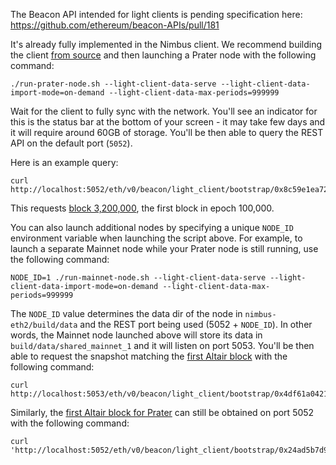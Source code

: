 The Beacon API intended for light clients is pending specification here:
https://github.com/ethereum/beacon-APIs/pull/181

It's already fully implemented in the Nimbus client. We recommend building the
client [from source](https://nimbus.guide/build.html) and then launching a
Prater node with the following command:

```
./run-prater-node.sh --light-client-data-serve --light-client-data-import-mode=on-demand --light-client-data-max-periods=999999
```

Wait for the client to fully sync with the network. You'll see an indicator for this
is the status bar at the bottom of your screen - it may take few days and it will require
around 60GB of storage. You'll be then able to query the REST API on the default port (`5052`).

Here is an example query:

```
curl http://localhost:5052/eth/v0/beacon/light_client/bootstrap/0x8c59e1ea7215fa02e84ee141be0833ba6e1793281214f3ae4deff6ea019b1f13
```

This requests [block 3,200,000](https://prater.beaconcha.in/block/3200000), the first block in epoch 100,000.

You can also launch additional nodes by specifying a unique `NODE_ID` environment variable when launching the script above. For example, to launch a separate Mainnet node while your Prater node is still running, use the following command:

```
NODE_ID=1 ./run-mainnet-node.sh --light-client-data-serve --light-client-data-import-mode=on-demand --light-client-data-max-periods=999999
```

The `NODE_ID` value determines the data dir of the node in `nimbus-eth2/build/data` and the REST port being used (5052 + `NODE_ID`). In other words, the Mainnet node launched above will store its data in `build/data/shared_mainnet_1` and it will listen on port 5053. You'll be then able to request the snapshot matching the [first Altair block](https://beaconcha.in/block/2375680) with the following command:

```
curl http://localhost:5053/eth/v0/beacon/light_client/bootstrap/0x4df61a042151aa94fe5412063bdc7357e7a0266348745fc741ea669487ce6553
```

Similarly, the [first Altair block for Prater](https://prater.beaconcha.in/block/1173120) can still be obtained on port 5052 with the following command:

```
curl 'http://localhost:5052/eth/v0/beacon/light_client/bootstrap/0x24ad5b7d941e147b80edb0aa34c1c454e6e467e68e83142e51e9d21b9226eb79'
```
